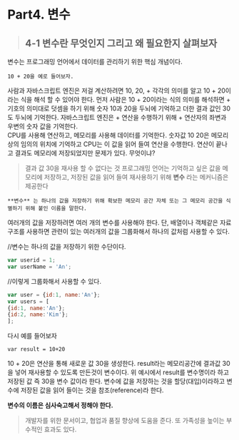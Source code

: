 # Part4. 변수

> ## 4-1 변수란 무엇인지 그리고 왜 필요한지 살펴보자

변수는 프로그래밍 언어에서 데이터를 관리하기 위한 핵심 개념이다.

	10 + 20을 예로 들어보자.

사람과 자바스크립트 엔진은 저걸 계산하려면 10, 20, + 각각의 의미를 알고 10 + 20이라는 식을 해석 할 수 있어야 한다.
먼저 사람은 10 + 20이라는 식의 의미를 해석하면 + 기호의 의미대로 덧셈을 하기 위해 숫자 10과 20을 두뇌에 기억하고 더한 결과 값인 30도 두뇌에 기억한다.
자바스크립트 엔진은 + 연산을 수행하기 위해 + 연산자의 좌변과 우변의 숫자 값을 기억한다.</br>CPU를 사용해 연산하고, 메모리를 사용해 데이터를 기억한다.
숫자값 10 20은 메모리 상의 임의의 위치에 기억하고 CPU는 이 값을 읽어 들여 연산을 수행한다.
연산이 끝나고 결과도 메모리에 저장되었지만 문제가 있다. 무엇이냐? 
> 결과 값 30을 재사용 할 수 없다는 것
프로그래밍 언어는 기억하고 싶은 값을 메모리에 저장하고, 저장된 값을 읽어 들여 재사용하기 위해 **변수** 라는 메커니즘은 제공한다

	**변수** 는 하나의 값을 저장하기 위해 확보한 메모리 공간 자체 또는 그 메모리 공간을 식별하기 위해 붙인 이름을 말한다.

여러개의 값을 저장하려면 여러 개의 변수를 사용해야 한다. 단, 배열이나 객체같은 자료구조를 사용하면 관련이 있는 여러개의 값을 그룹화해서 하나의 값처럼 사용할 수 있다.

//변수는 하나의 값을 저장하기 위한 수단이다.
```javascript
var userid = 1;
var userName = 'An';
```

//이렇게 그룹화해서 사용할 수 있다.
```javascript
var user = {id:1, name:'An'};
var users = [
{id:1, name:'An'};
{id:2, name:'Kim'};
];
```

다시 예를 들어보자 

	var result = 10+20

10 + 20은 연산을 통해 새로운 값 30을 생성한다. result라는 메모리공간에 결과값 30을 넣어 재사용할 수 있도록 만든것이 변수이다.
위 예시에서 result를 변수명이라 하고 저장된 값 즉 30을 변수 값이라 한다.
변수에 값을 저장하는 것을 할당(대입)이라하고 변수에 저장된 값을 읽어 들이는 것을 참조(reference)라 한다.

**변수의 이름은 심사숙고해서 정해야 한다.**
> 개발자를 위한 문서이고, 협업과 품질 향상에 도움을 준다. 또 가족성을 높이는 부수적인 효과도 있다.
